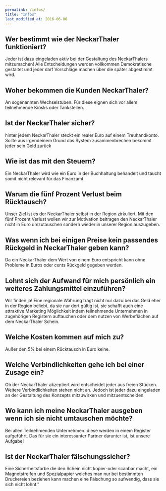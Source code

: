 ```yaml
---
permalink: /infos/
title: "Infos"
last_modified_at: 2016-06-06
---
```


## Wer bestimmt wie der NeckarThaler funktioniert?

Jeder ist dazu eingeladen aktiv bei der Gestaltung des NeckarThalers mitzumachen! Alle Entscheidungen werden vollkommen Demokratische gestaltet und jeder darf Vorschläge machen über die später abgestimmt wird. 

## Woher bekommen die Kunden NeckarThaler?

An sogenannten Wechselstuben. Für diese eignen sich vor allem teilnehmende Kiosks oder Tankstellen.
 
## Ist der NeckarThaler sicher?

hinter jedem NeckarThaler steckt ein realer Euro auf einem Treuhandkonto. Sollte aus irgendeinem Grund das System zusammenbrechen bekommt jeder sein Geld zurück

## Wie ist das mit den Steuern? 

Ein NeckarThaler wird wie ein Euro in der Buchhaltung behandelt und taucht somit nicht relevant für das Finanzamt.

## Warum die fünf Prozent Verlust beim Rücktausch?

Unser Ziel ist es der NeckarThaler selbst in der Region zirkuliert. Mit den fünf Prozent Verlust wollen wir zur Motivation beitragen den NeckarThaler nicht in Euro umzutauschen sondern wieder in unserer Region auszugeben. 
 
## Was wenn ich bei einigen Preise kein passendes Rückgeld in NeckarThaler geben kann?

Da ein NeckarThaler dem Wert von einem Euro entspricht kann ohne Probleme in Euros oder cents Rückgeld gegeben werden.

## Lohnt sich der Aufwand für mich persönlich  ein weiteres Zahlungsmittel einzuführen?

Wir finden ja! Eine regionale Währung trägt nicht nur dazu bei das Geld eher in der Region beliebt, da sie nur dort gültig ist, sie schafft auch eine attraktive Marketing Möglichkeit indem teilnehmende Unternehmen in zugehörigen Registern auftauchen oder dem nutzen von Werbeflächen auf dem NeckarThaler Schein. 

## Welche Kosten kommen auf mich zu? 

Außer den 5% bei einem Rücktausch in Euro keine.
 
## Welche Verbindlichkeiten gehe ich bei  einer Zusage ein?

Ob der NeckarThaler akzeptiert wird entscheidet jeder aus freien Stücken. Weitere Verbindlichkeiten stehen nicht an. Jedoch ist jeder dazu eingeladen an der Gestaltung des Konzepts mitzuwirken und mitzuentscheiden.
 
## Wo kann ich meine NeckarThaler ausgeben wenn ich sie nicht umtauschen möchte?

Bei allen Teilnehmenden Unternehmen. diese werden in einem Register aufgeführt. Das für sie ein interessanter Partner darunter ist, ist unsere Aufgabe!
 
## Ist der NeckarThaler fälschungssicher?

Eine Sicherheitsfarbe die den Schein nicht kopier-oder scanbar macht, ein Magnetstreifen und Spezialpapier welches man nur bei bestimmten Druckereien beziehen kann machen eine Fälschung so aufwendig, dass sie sich nicht lohnt."
